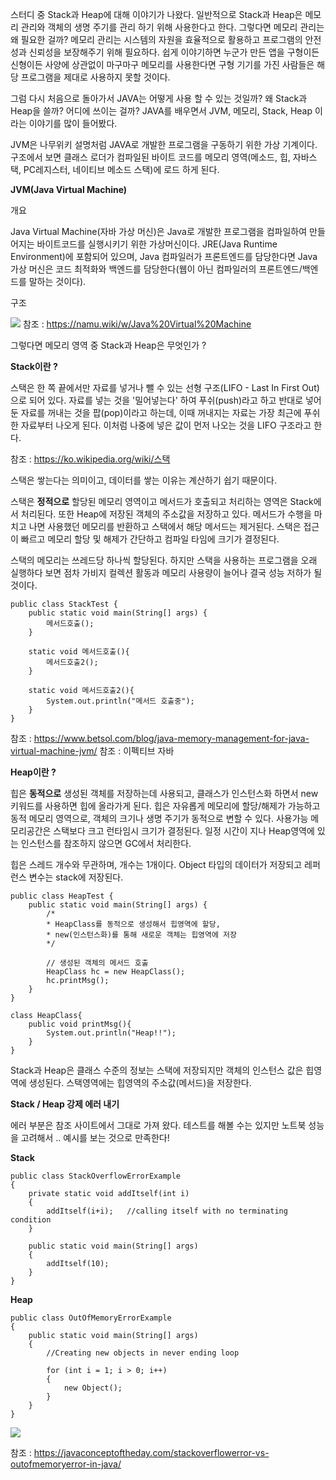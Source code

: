 
스터디 중 Stack과 Heap에 대해 이야기가 나왔다. 일반적으로 Stack과 Heap은 메모리 관리와 객체의 생명 주기를 관리 하기 위해 사용한다고 한다. 그렇다면 메모리 관리는 왜 필요한 걸까? 메모리 관리는 시스템의 자원을 효율적으로 활용하고 프로그램의 안전성과 신뢰성을 보장해주기 위해 필요하다. 쉽게 이야기하면 누군가 만든 앱을 구형이든 신형이든 사양에 상관없이 마구마구 메모리를 사용한다면 구형 기기를 가진 사람들은 해당 프로그램을 제대로 사용하지 못할 것이다.

그럼 다시 처음으로 돌아가서 JAVA는 어떻게 사용 할 수 있는 것일까? 왜 Stack과 Heap을 쓸까? 어디에 쓰이는 걸까? JAVA를 배우면서 JVM, 메모리, Stack, Heap 이라는 이야기를 많이 들어봤다.



JVM은 나무위키 설명처럼 JAVA로 개발한 프로그램을 구동하기 위한 가상 기계이다. 구조에서 보면 클래스 로더가 컴파일된 바이트 코드를 메모리 영역(메소드, 힙, 자바스택, PC레지스터, 네이티브 메소드 스택)에 로드 하게 된다.



**JVM(Java Virtual Machine)**
> 
개요 

Java Virtual Machine(자바 가상 머신)은 Java로 개발한 프로그램을 컴파일하여 만들어지는 바이트코드를 실행시키기 위한 가상머신이다. JRE(Java Runtime Environment)에 포함되어 있으며, Java 컴파일러가 프론트엔드를 담당한다면 Java 가상 머신은 코드 최적화와 백엔드를 담당한다(웹이 아닌 컴파일러의 프론트엔드/백엔드를 말하는 것이다).

구조

![](https://velog.velcdn.com/images/initsave/post/0c074b0b-9b4e-4170-b7b6-3dab0ac8ee74/image.webp) 참조 : https://namu.wiki/w/Java%20Virtual%20Machine



그렇다면 메모리 영역 중 Stack과 Heap은 무엇인가 ?


**Stack이란 ?**

스택은 한 쪽 끝에서만 자료를 넣거나 뺄 수 있는 선형 구조(LIFO - Last In First Out)으로 되어 있다. 자료를 넣는 것을 '밀어넣는다' 하여 푸쉬(push)라고 하고 반대로 넣어둔 자료를 꺼내는 것을 팝(pop)이라고 하는데, 이때 꺼내지는 자료는 가장 최근에 푸쉬한 자료부터 나오게 된다. 이처럼 나중에 넣은 값이 먼저 나오는 것을 LIFO 구조라고 한다.

참조 : https://ko.wikipedia.org/wiki/스택



스택은 쌓는다는 의미이고, 데이터를 쌓는 이유는 계산하기 쉽기 때문이다.

스택은 **정적으로** 할당된 메모리 영역이고 메서드가 호출되고 처리하는 영역은 Stack에서 처리된다. 또한 Heap에 저장된 객체의 주소값을 저장하고 있다. 메서드가 수행을 마치고 나면 사용했던 메모리를 반환하고 스택에서 해당 메서드는 제거된다. 스택은 접근이 빠르고 메모리 할당 및 해제가 간단하고 컴파일 타임에 크기가 결정된다.

스택의 메모리는 쓰레드당 하나씩 할당된다. 하지만 스택을 사용하는 프로그램을 오래 실행하다 보면 점차 가비지 컬렉션 활동과 메모리 사용량이 늘어나 결국 성능 저하가 될 것이다.

```
public class StackTest {
    public static void main(String[] args) {
        메서드호출();
    }

    static void 메서드호출(){
        메서드호출2();
    }

    static void 메서드호출2(){
        System.out.println("메서드 호출중");
    }
}
```


참조 : https://www.betsol.com/blog/java-memory-management-for-java-virtual-machine-jvm/
참조 : 이펙티브 자바



**Heap이란 ?**

힙은 **동적으로** 생성된 객체를 저장하는데 사용되고, 클래스가 인스턴스화 하면서 new키워드를 사용하면 힙에 올라가게 된다. 힙은 자유롭게 메모리에 할당/해제가 가능하고 동적 메모리 영역으로, 객체의 크기나 생명 주기가 동적으로 변할 수 있다. 사용가능 메모리공간은 스택보다 크고 런타임시 크기가 결정된다. 일정 시간이 지나 Heap영역에 있는 인스턴스를 참조하지 않으면 GC에서 처리한다.

힙은 스레드 개수와 무관하며, 개수는 1개이다. Object 타입의 데이터가 저장되고 레퍼런스 변수는 stack에 저장된다.
```
public class HeapTest {
    public static void main(String[] args) {
        /*
        * HeapClass를 동적으로 생성해서 힙영역에 할당,
        * new(인스턴스화)를 통해 새로운 객체는 힙영역에 저장
        */

        // 생성된 객체의 메서드 호출
        HeapClass hc = new HeapClass();
        hc.printMsg();
    }
}
```

```
class HeapClass{
    public void printMsg(){
        System.out.println("Heap!!");
    }
}
```

Stack과 Heap은 클래스 수준의 정보는 스택에 저장되지만 객체의 인스턴스 값은 힙영역에 생성된다. 스택영역에는 힙영역의 주소값(메서드)을 저장한다.



**Stack / Heap 강제 에러 내기**

에러 부분은 참조 사이트에서 그대로 가져 왔다. 테스트를 해볼 수는 있지만 노트북 성능을 고려해서 .. 예시를 보는 것으로 만족한다!



**Stack**
```
public class StackOverflowErrorExample
{
    private static void addItself(int i)
    {
        addItself(i+i);   //calling itself with no terminating condition
    }
     
    public static void main(String[] args) 
    {
        addItself(10);
    }
}
```

**Heap**
```
public class OutOfMemoryErrorExample 
{   
    public static void main(String[] args)
    {   
        //Creating new objects in never ending loop
         
        for (int i = 1; i > 0; i++)
        {
            new Object();
        }
    }
}
```

![](https://velog.velcdn.com/images/initsave/post/335002ed-0694-4faf-8f36-b13f85bb16ee/image.png)






참조 : https://javaconceptoftheday.com/stackoverflowerror-vs-outofmemoryerror-in-java/


